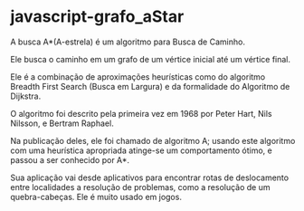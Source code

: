 # javascript-grafo_aStar



A busca A*(A-estrela) é um algoritmo para Busca de Caminho.

Ele busca o caminho em um grafo de um vértice inicial até um vértice final.

Ele é a combinação de aproximações heurísticas como do algoritmo Breadth First Search (Busca em Largura) e da formalidade do Algoritmo de Dijkstra.

O algoritmo foi descrito pela primeira vez em 1968 por Peter Hart, Nils Nilsson, e Bertram Raphael.

Na publicação deles, ele foi chamado de algoritmo A; usando este algoritmo com uma heurística apropriada atinge-se um comportamento ótimo, e passou a ser conhecido por A*.

Sua aplicação vai desde aplicativos para encontrar rotas de deslocamento entre localidades a resolução de problemas, como a resolução de um quebra-cabeças. Ele é muito usado em jogos.


